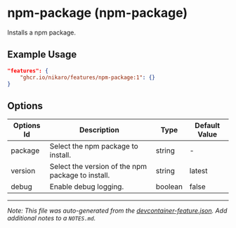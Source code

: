 
# npm-package (npm-package)

Installs a npm package.

## Example Usage

```json
"features": {
    "ghcr.io/nikaro/features/npm-package:1": {}
}
```

## Options

| Options Id | Description | Type | Default Value |
|-----|-----|-----|-----|
| package | Select the npm package to install. | string | - |
| version | Select the version of the npm package to install. | string | latest |
| debug | Enable debug logging. | boolean | false |



---

_Note: This file was auto-generated from the [devcontainer-feature.json](https://github.com/nikaro/features/blob/main/src/npm-package/devcontainer-feature.json).  Add additional notes to a `NOTES.md`._
